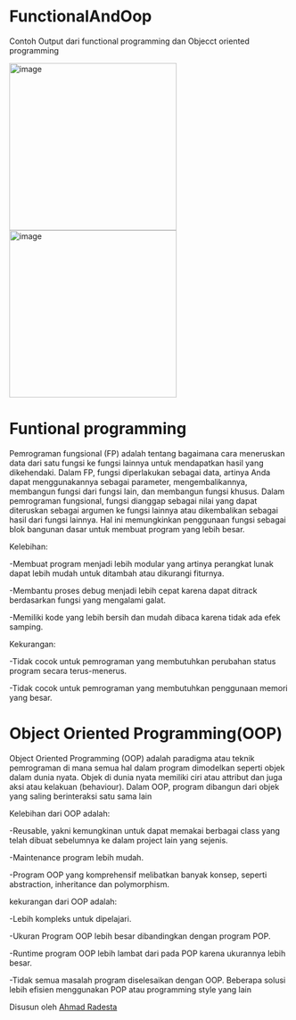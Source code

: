 # FunctionalAndOop
Contoh Output dari functional programming dan Objecct oriented programming

<img width="300" alt="image" src="https://user-images.githubusercontent.com/95126142/229566648-ed593405-432f-47b1-8101-751008002e50.png">

<img width="300" alt="image" src="https://user-images.githubusercontent.com/95126142/229568353-1fc95ee7-b7a2-4c04-ada8-bb3c83f7fa7f.png">

# Funtional programming 
Pemrograman fungsional (FP) adalah tentang bagaimana cara meneruskan data dari satu fungsi ke fungsi lainnya untuk mendapatkan hasil yang dikehendaki. Dalam FP, fungsi diperlakukan sebagai data, artinya Anda dapat menggunakannya sebagai parameter, mengembalikannya, membangun fungsi dari fungsi lain, dan membangun fungsi khusus. 
Dalam pemrograman fungsional, fungsi dianggap sebagai nilai yang dapat diteruskan sebagai argumen ke fungsi lainnya atau dikembalikan sebagai hasil dari fungsi lainnya. Hal ini memungkinkan penggunaan fungsi sebagai blok bangunan dasar untuk membuat program yang lebih besar.

Kelebihan:

-Membuat program menjadi lebih modular yang artinya perangkat lunak dapat lebih mudah untuk ditambah atau dikurangi fiturnya.

-Membantu proses debug menjadi lebih cepat karena dapat ditrack berdasarkan fungsi yang mengalami galat.

-Memiliki kode yang lebih bersih dan mudah dibaca karena tidak ada efek samping.

Kekurangan:

-Tidak cocok untuk pemrograman yang membutuhkan perubahan status program secara terus-menerus.

-Tidak cocok untuk pemrograman yang membutuhkan penggunaan memori yang besar.

# Object Oriented Programming(OOP)

Object Oriented Programming (OOP) adalah paradigma atau teknik pemrograman di mana semua hal dalam program dimodelkan seperti objek dalam dunia nyata. Objek di dunia nyata memiliki ciri atau attribut dan juga aksi atau kelakuan (behaviour). Dalam OOP, program dibangun dari objek yang saling berinteraksi satu sama lain

Kelebihan dari OOP adalah:

-Reusable, yakni kemungkinan untuk dapat memakai berbagai class yang telah dibuat sebelumnya ke dalam project lain yang sejenis.

-Maintenance program lebih mudah.

-Program OOP yang komprehensif melibatkan banyak konsep, seperti abstraction, inheritance dan polymorphism.

kekurangan dari OOP adalah:

-Lebih kompleks untuk dipelajari.

-Ukuran Program OOP lebih besar dibandingkan dengan program POP.

-Runtime program OOP lebih lambat dari pada POP karena ukurannya lebih besar.

-Tidak semua masalah program diselesaikan dengan OOP. Beberapa solusi lebih efisien menggunakan POP atau programming style yang lain

Disusun oleh <a href="https://github.com/totoro-07"> Ahmad Radesta
